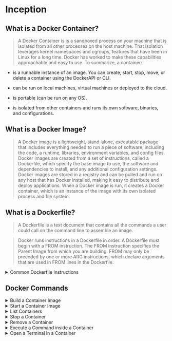 # Inception

## What is a Docker Container?

> A Docker Container is is a sandboxed process on your machine that is isolated from all other processes on the host machine. That isolation leverages kernel namespaces and cgroups, features that have been in Linux for a long time. Docker has worked to make these capabilities approachable and easy to use. To summarize, a container:
* is a runnable instance of an image. You can create, start, stop, move, or delete a container using the DockerAPI or CLI.

* can be run on local machines, virtual machines or deployed to the cloud.

* is portable (can be run on any OS).

* is isolated from other containers and runs its own software, binaries, and configurations.

## What is a Docker Image?

> A Docker image is a lightweight, stand-alone, executable package that includes everything needed to run a piece of software, including the code, a runtime, libraries, environment variables, and config files. Docker images are created from a set of instructions, called a Dockerfile, which specify the base image to use, the software and dependencies to install, and any additional configuration settings. Docker images are stored in a registry and can be pulled and run on any host that has Docker installed, making it easy to distribute and deploy applications. When a Docker image is run, it creates a Docker container, which is an instance of the image with its own isolated process and file system.


## What is a Dockerfile?

> A Dockerfile is a text document that contains all the commands a user could call on the command line to assemble an image.

> Docker runs instructions in a Dockerfile in order. A Dockerfile must begin with a FROM instruction. The FROM instruction specifies the Parent Image from which you are building. FROM may only be preceded by one or more ARG instructions, which declare arguments that are used in FROM lines in the Dockerfile.

<details><summary>Common Dockerfile Instructions</summary>
<p>

FROM Specifies the base image to use as the starting point.

RUN Runs a command in the shell to build the image.

COPY Copies files from host to the image.

WORKDIR Sets the working directory for subsequent instructions.

EXPOSE Specifies the ports to be exposed by the container.

ENV Sets environment variables in the image.

CMD Specifies the default command to run when a container is started from the image.

LABEL Adds metadata to the image.

ADD Similar to COPY, but also supports URL and tar archive extraction.

ENTRYPOINT Specifies the command that will always be executed when a container is run from the image.

VOLUME Creates a mount point for data persistence.

USER Sets the user for the subsequent instructions.

</p>
</details>







## Docker Commands

<details><summary>Build a Container Image</summary>
<p>

```
docker build -t getting-started .
```

The *docker build* command uses the Dockerfile to build a new container image.

The *-t* flag tags your image. Think of this simply as a human-readable name for the final image. Since you named the image getting-started, you can refer to that image when you run a container.

The *.* at the end of the docker build command tells Docker that it should look for the Dockerfile in the current directory.

</p>
</details>

<details><summary>Start a Container Image</summary>
<p>

```
docker run -dp 3000:3000 getting-started
```

You use *docker run* command to start your container

You use the **-d** flag to run the new container in “detached” mode (in the background).

You also use the **-p** flag to create a mapping between the host’s port 3000 to the container’s port 3000.

Without the port mapping, you wouldn’t be able to access the application.

</p>
</details>


<details><summary>List Containers</summary>
<p>

```
docker ps -a
```

the *docker ps* command lists the running containers by default

if you add the flag **-a** you can list all your containers

</p>
</details>

<details><summary>Stop a Container</summary>
<p>

```
docker stop <the-container-id>
```

the *docker stop* command stops the container using ``` <the-container-id> ```

All you got to do is list all your containers ``` docker ps -a ```
and get the id from the __CONTAINER ID__ to remove it

</p>
</details>

<details><summary>Remove a Container</summary>
<p>

```
docker rm -f <the-container-id>
```

the *docker rm* command removes a container, if its used without a flag it can't stop a running container.

the flag **-f** forces removal even if the container is running.

you can remove multiple containers at the same time just by adding ```<the-container-id>```

</p>
</details>

<details><summary>Execute a Command inside a Container</summary>
<p>

```
docker exec <container-id> <command-to-execute>
```

the *docker exec* command allows you to run a command inside a **running** Docker container.

</p>
</details>

<details><summary>Open a Terminal in a Container</summary>
<p>

```
docker run -it <container-id> <preferred-terminal>
```

the flag *-i* and *-t* which stands for *--interactive* and *--tty* .

These options allow the container to run in interactive mode, where you can run commands and see the output in the terminal, and allocate a TTY terminal, which allows for input and output in the terminal.

</p>
</details>
